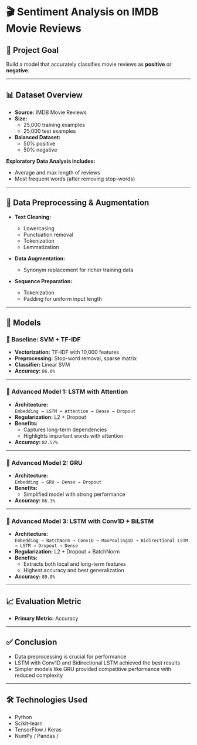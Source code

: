 # 🎬 Sentiment Analysis on IMDB Movie Reviews

## 🧠 Project Goal

Build a model that accurately classifies movie reviews as **positive** or **negative**.

---

## 📊 Dataset Overview

- **Source:** IMDB Movie Reviews  
- **Size:**  
  - 25,000 training examples  
  - 25,000 test examples  
- **Balanced Dataset:**  
  - 50% positive  
  - 50% negative  

**Exploratory Data Analysis includes:**
- Average and max length of reviews  
- Most frequent words (after removing stop-words)

---

## 🧼 Data Preprocessing & Augmentation

- **Text Cleaning:**  
  - Lowercasing  
  - Punctuation removal  
  - Tokenization  
  - Lemmatization

- **Data Augmentation:**  
  - Synonym replacement for richer training data

- **Sequence Preparation:**  
  - Tokenization  
  - Padding for uniform input length

---

## 🤖 Models

### 🔹 Baseline: SVM + TF-IDF

- **Vectorization:** TF-IDF with 10,000 features  
- **Preprocessing:** Stop-word removal, sparse matrix  
- **Classifier:** Linear SVM  
- **Accuracy:** `86.0%`

---

### 🔸 Advanced Model 1: LSTM with Attention

- **Architecture:**  
  `Embedding → LSTM → Attention → Dense → Dropout`  
- **Regularization:** L2 + Dropout  
- **Benefits:**  
  - Captures long-term dependencies  
  - Highlights important words with attention  
- **Accuracy:** `82.57%`

---

### 🔸 Advanced Model 2: GRU

- **Architecture:**  
  `Embedding → GRU → Dense → Dropout`  
- **Benefits:**  
  - Simplified model with strong performance  
- **Accuracy:** `86.3%`

---

### 🔸 Advanced Model 3: LSTM with Conv1D + BiLSTM

- **Architecture:**  
  `Embedding → BatchNorm → Conv1D → MaxPooling1D → Bidirectional LSTM → LSTM → Dropout → Dense`  
- **Regularization:** L2 + Dropout + BatchNorm  
- **Benefits:**  
  - Extracts both local and long-term features  
  - Highest accuracy and best generalization  
- **Accuracy:** `89.0%`

---

## 📈 Evaluation Metric

- **Primary Metric:** Accuracy

---

## ✅ Conclusion

- Data preprocessing is crucial for performance  
- LSTM with Conv1D and Bidirectional LSTM achieved the best results  
- Simpler models like GRU provided competitive performance with reduced complexity

---

## 🛠️ Technologies Used

- Python  
- Scikit-learn  
- TensorFlow / Keras  
- NumPy / Pandas /  
